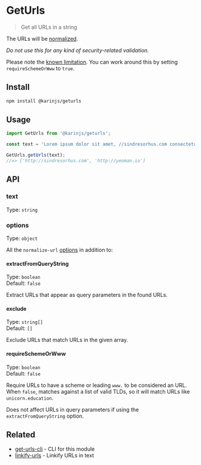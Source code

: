 # GetUrls

> Get all URLs in a string

The URLs will be [normalized](https://github.com/sindresorhus/normalize-url).

*Do not use this for any kind of security-related validation.*

Please note the [known limitation](https://github.com/niftylettuce/url-regex-safe#limitations). You can work around this by setting `requireSchemeOrWww` to `true`.

## Install

```sh
npm install @karinjs/geturls
```

## Usage

```js
import GetUrls from '@karinjs/geturls';

const text = 'Lorem ipsum dolor sit amet, //sindresorhus.com consectetuer adipiscing http://yeoman.io elit.';

GetUrls.getUrls(text);
//=> ['http://sindresorhus.com', 'http://yeoman.io']
```

## API

### text

Type: `string`

### options

Type: `object`

All the `normalize-url` [options](https://github.com/sindresorhus/normalize-url#options) in addition to:

#### extractFromQueryString

Type: `boolean`\
Default: `false`

Extract URLs that appear as query parameters in the found URLs.

#### exclude

Type: `string[]`\
Default: `[]`

Exclude URLs that match URLs in the given array.

#### requireSchemeOrWww

Type: `boolean`\
Default: `false`

Require URLs to have a scheme or leading `www.` to be considered an URL. When `false`, matches against a list of valid TLDs, so it will match URLs like `unicorn.education`.

Does not affect URLs in query parameters if using the `extractFromQueryString` option.

## Related

- [get-urls-cli](https://github.com/sindresorhus/get-urls-cli) - CLI for this module
- [linkify-urls](https://github.com/sindresorhus/linkify-urls) - Linkify URLs in text
